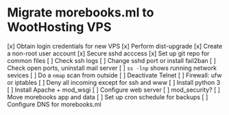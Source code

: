 # Migrate morebooks.ml to WootHosting VPS
[x] Obtain login credentials for new VPS
[x] Perform dist-upgrade
[x] Create a non-root user account
[x] Secure sshd acccess
[x] Set up git repo for common files
[ ] Check ssh logs
    [ ] Change sshd port or install fail2ban
[ ] Check open ports, uninstall mail server
    [ ] `ss -lnp` shows running network sevices
    [ ] Do a `nmap` scan from outside
[ ] Deactivate Telnet
[ ] Firewall: ufw or iptables
    [ ] Deny all incoming except for ssh and www
[ ] Install python 3
[ ] Install Apache + mod_wsgi
[ ] Configure web server
    [ ] mod_security?
[ ] Move morebooks app and data
[ ] Set up cron schedule for backups
[ ] Configure DNS for morebooks.ml
